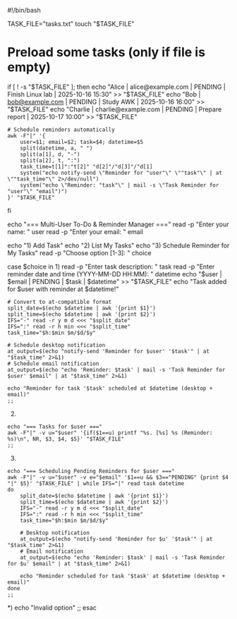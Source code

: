 #!/bin/bash

TASK_FILE="tasks.txt"
touch "$TASK_FILE"

# Preload some tasks (only if file is empty)
if [ ! -s "$TASK_FILE" ]; then
    echo "Alice | alice@example.com | PENDING | Finish Linux lab | 2025-10-16 15:30" >> "$TASK_FILE"
    echo "Bob   | bob@example.com   | PENDING | Study AWK       | 2025-10-16 16:00" >> "$TASK_FILE"
    echo "Charlie | charlie@example.com | PENDING | Prepare report | 2025-10-17 10:00" >> "$TASK_FILE"

    # Schedule reminders automatically
    awk -F"|" '{
        user=$1; email=$2; task=$4; datetime=$5
        split(datetime, a, " ")
        split(a[1], d, "-")
        split(a[2], t, ":")
        task_time=t[1]":"t[2]" "d[2]"/"d[3]"/"d[1]
        system("echo notify-send \"Reminder for "user"\" \""task"\" | at \""task_time"\" 2>/dev/null")
        system("echo \"Reminder: "task"\" | mail -s \"Task Reminder for "user"\" "email")")
    }' "$TASK_FILE"
fi

echo "=== Multi-User To-Do & Reminder Manager ==="
read -p "Enter your name: " user
read -p "Enter your email: " email

echo "1) Add Task"
echo "2) List My Tasks"
echo "3) Schedule Reminder for My Tasks"
read -p "Choose option [1-3]: " choice

case $choice in
  1)
    read -p "Enter task description: " task
    read -p "Enter reminder date and time (YYYY-MM-DD HH:MM): " datetime
    echo "$user | $email | PENDING | $task | $datetime" >> "$TASK_FILE"
    echo "Task added for $user with reminder at $datetime!"

    # Convert to at-compatible format
    split_date=$(echo $datetime | awk '{print $1}')
    split_time=$(echo $datetime | awk '{print $2}')
    IFS="-" read -r y m d <<< "$split_date"
    IFS=":" read -r h min <<< "$split_time"
    task_time="$h:$min $m/$d/$y"

    # Schedule desktop notification
    at_output=$(echo "notify-send 'Reminder for $user' '$task'" | at "$task_time" 2>&1)
    # Schedule email notification
    at_output=$(echo "echo 'Reminder: $task' | mail -s 'Task Reminder for $user' $email" | at "$task_time" 2>&1)

    echo "Reminder for task '$task' scheduled at $datetime (desktop + email)"
    ;;

  2)
    echo "=== Tasks for $user ==="
    awk -F"|" -v u="$user" '{if($1==u) printf "%s. [%s] %s (Reminder: %s)\n", NR, $3, $4, $5}' "$TASK_FILE"
    ;;

  3)
    echo "=== Scheduling Pending Reminders for $user ==="
    awk -F"|" -v u="$user" -v e="$email" '$1==u && $3=="PENDING" {print $4 "|" $5}' "$TASK_FILE" | while IFS="|" read task datetime
    do
        split_date=$(echo $datetime | awk '{print $1}')
        split_time=$(echo $datetime | awk '{print $2}')
        IFS="-" read -r y m d <<< "$split_date"
        IFS=":" read -r h min <<< "$split_time"
        task_time="$h:$min $m/$d/$y"

        # Desktop notification
        at_output=$(echo "notify-send 'Reminder for $u' '$task'" | at "$task_time" 2>&1)
        # Email notification
        at_output=$(echo "echo 'Reminder: $task' | mail -s 'Task Reminder for $u' $email" | at "$task_time" 2>&1)

        echo "Reminder scheduled for task '$task' at $datetime (desktop + email)"
    done
    ;;

  *)
    echo "Invalid option"
    ;;
esac

